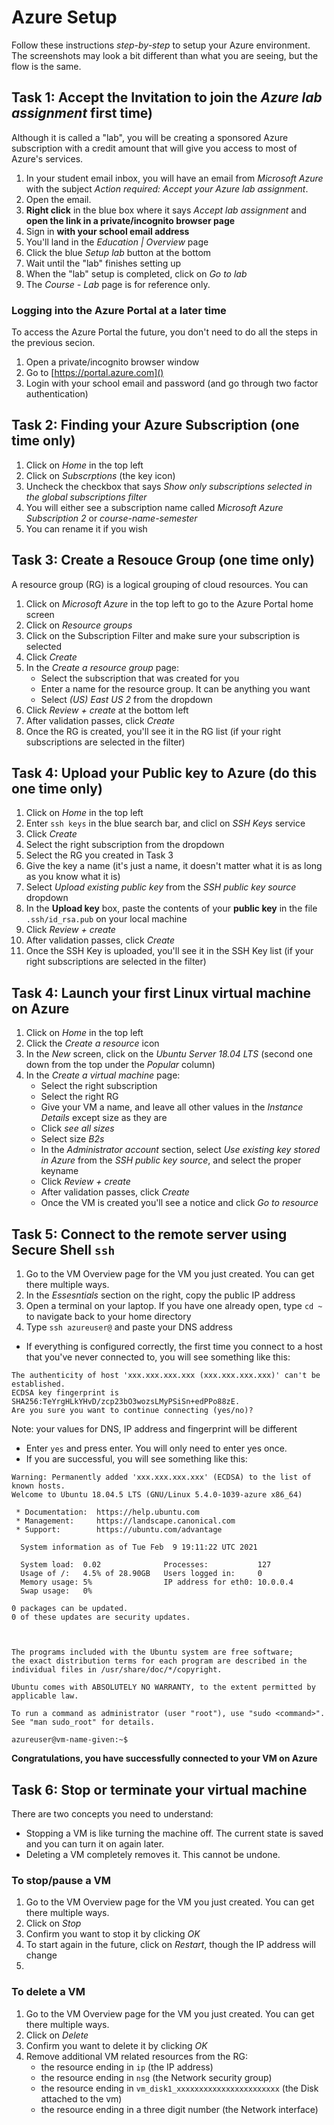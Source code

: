 # Azure Setup

Follow these instructions _step-by-step_ to setup your Azure environment. The screenshots may look a bit different than what you are seeing, but the flow is the same.

## Task 1: Accept the Invitation to join the _Azure lab assignment_  first time)

Although it is called a "lab", you will be creating a sponsored Azure subscription with a credit amount that will give you access to most of Azure's services.

1. In your student email inbox, you will have an email from _Microsoft Azure_ with the subject _Action required: Accept your Azure lab assignment_. 
1. Open the email.
1. **Right click** in the blue box where it says _Accept lab assignment_ and **open the link in a private/incognito browser page**
1. Sign in **with your school email address**
2. You'll land in the _Education | Overview_ page
3. Click the blue _Setup lab_ button at the bottom
4. Wait until the "lab" finishes setting up
5. When the "lab" setup is completed, click on _Go to lab_
6. The _Course - Lab_ page is for reference only.

### Logging into the Azure Portal at a later time
To access the Azure Portal the future, you don't need to do all the steps in the previous secion.

1. Open a private/incognito browser window
1. Go to [https://portal.azure.com]()
1. Login with your school email and password (and go through two factor authentication)  

## Task 2: Finding your Azure Subscription (one time only)

1. Click on _Home_ in the top left
2. Click on _Subscrptions_ (the key icon)
3. Uncheck the checkbox that says _Show only subscriptions selected in the global subscriptions filter_
4. You will either see a subscription name called _Microsoft Azure Subscription 2_ or _course-name-semester_
5. You can rename it if you wish

## Task 3: Create a Resouce Group (one time only)

A resource group (RG) is a logical grouping of cloud resources. You can 


1. Click on _Microsoft Azure_ in the top left to go to the Azure Portal home screen
2. Click on _Resource groups_
3. Click on the Subscription Filter and make sure your subscription is selected
4. Click _Create_
5. In the _Create a resource group_ page:
	* Select the subscription that was created for you
	* Enter a name for the resource group. It can be anything you want
	* Select _(US) East US 2_ from the dropdown
1. Click _Review + create_ at the bottom left
2. After validation passes, click _Create_
1. Once the RG is created, you'll see it in the RG list (if your right subscriptions are selected in the filter)

## Task 4: Upload your Public key to Azure (do this one time only)

1. Click on _Home_ in the top left
2. Enter `ssh keys` in the blue search bar, and clicl on _SSH Keys_ service
3. Click _Create_
4. Select the right subscription from the dropdown
5. Select the RG you created in Task 3
6. Give the key a name (it's just a name, it doesn't matter what it is as long as you know what it is)
6. Select _Upload existing public key_ from the _SSH public key source_ dropdown
1. In the **Upload key** box, paste the contents of your **public key**  in the file `.ssh/id_rsa.pub` on your local machine
2. Click _Review + create_
2. After validation passes, click _Create_
1. Once the SSH Key is uploaded, you'll see it in the SSH Key list (if your right subscriptions are selected in the filter)


## Task 4: Launch your first Linux virtual machine on Azure

1. Click on _Home_ in the top left
2. Click the _Create a resource_ icon
3. In the _New_ screen, click on the _Ubuntu Server 18.04 LTS_ (second one down from the top under the _Popular_ column)
4. In the _Create a virtual machine_ page:
	* Select the right subscription
	* Select the right RG
	* Give your VM a name, and leave all other values in the _Instance Details_ except size as they are
	* Click _see all sizes_
	* Select size _B2s_
	* In the _Administrator account_ section, select _Use existing key stored in Azure_ from the _SSH public key source_, and select the proper keyname
	* Click _Review + create_
	* After validation passes, click _Create_
	* Once the VM is created you'll see a notice and click _Go to resource_


## Task 5: Connect to the remote server using Secure Shell `ssh`

1. Go to the VM Overview page for the VM you just created. You can get there multiple ways.
2. In the _Essesntials_ section on the right, copy the public IP address
3. Open a terminal on your laptop. If you have one already open, type `cd ~` to navigate back to your home directory
1. Type `ssh azureuser@` and paste your DNS address
* If everything is configured correctly, the first time you connect to a host that you've never connected to, you will see something like this:

```
The authenticity of host 'xxx.xxx.xxx.xxx (xxx.xxx.xxx.xxx)' can't be established.
ECDSA key fingerprint is SHA256:TeYrgHLkYHvD/zcp23bO3wozsLMyPSiSn+edPPo88zE.
Are you sure you want to continue connecting (yes/no)?
```
Note: your values for DNS, IP address and fingerprint will be different

* Enter `yes` and press enter. You will only need to enter yes once.
* If you are successful, you will see something like this:

```
Warning: Permanently added 'xxx.xxx.xxx.xxx' (ECDSA) to the list of known hosts.
Welcome to Ubuntu 18.04.5 LTS (GNU/Linux 5.4.0-1039-azure x86_64)

 * Documentation:  https://help.ubuntu.com
 * Management:     https://landscape.canonical.com
 * Support:        https://ubuntu.com/advantage

  System information as of Tue Feb  9 19:11:22 UTC 2021

  System load:  0.02              Processes:           127
  Usage of /:   4.5% of 28.90GB   Users logged in:     0
  Memory usage: 5%                IP address for eth0: 10.0.0.4
  Swap usage:   0%

0 packages can be updated.
0 of these updates are security updates.



The programs included with the Ubuntu system are free software;
the exact distribution terms for each program are described in the
individual files in /usr/share/doc/*/copyright.

Ubuntu comes with ABSOLUTELY NO WARRANTY, to the extent permitted by
applicable law.

To run a command as administrator (user "root"), use "sudo <command>".
See "man sudo_root" for details.

azureuser@vm-name-given:~$
```
**Congratulations, you have successfully connected to your VM on Azure**

## Task 6: Stop or terminate your virtual machine

There are two concepts you need to understand:

* Stopping a VM is like turning the machine off. The current state is saved and you can turn it on again later.
* Deleting a VM completely removes it. This cannot be undone.

### To stop/pause a VM

1. Go to the VM Overview page for the VM you just created. You can get there multiple ways.
2. Click on _Stop_
1. Confirm you want to stop it by clicking _OK_
2. To start again in the future, click on _Restart_, though the IP address will change
2. 
### To delete a VM

1. Go to the VM Overview page for the VM you just created. You can get there multiple ways.
2. Click on _Delete_
1. Confirm you want to delete it by clicking _OK_
2. Remove additional VM related resources from the RG:
	* the resource ending in `ip` (the IP address)
	* the resource ending in `nsg` (the Network security group)
	* the resource ending in `vm_disk1_xxxxxxxxxxxxxxxxxxxxxxx` (the Disk attached to the vm)
	* the resource ending in a three digit number (the Network interface)
